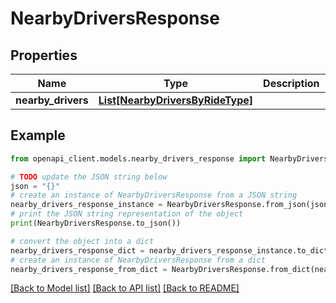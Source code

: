 # NearbyDriversResponse


## Properties

Name | Type | Description | Notes
------------ | ------------- | ------------- | -------------
**nearby_drivers** | [**List[NearbyDriversByRideType]**](NearbyDriversByRideType.md) |  | [optional] 

## Example

```python
from openapi_client.models.nearby_drivers_response import NearbyDriversResponse

# TODO update the JSON string below
json = "{}"
# create an instance of NearbyDriversResponse from a JSON string
nearby_drivers_response_instance = NearbyDriversResponse.from_json(json)
# print the JSON string representation of the object
print(NearbyDriversResponse.to_json())

# convert the object into a dict
nearby_drivers_response_dict = nearby_drivers_response_instance.to_dict()
# create an instance of NearbyDriversResponse from a dict
nearby_drivers_response_from_dict = NearbyDriversResponse.from_dict(nearby_drivers_response_dict)
```
[[Back to Model list]](../README.md#documentation-for-models) [[Back to API list]](../README.md#documentation-for-api-endpoints) [[Back to README]](../README.md)



